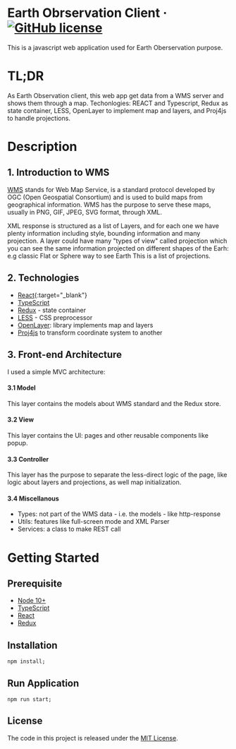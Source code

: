 # Earth Obrservation Client &middot; [![GitHub license](https://img.shields.io/badge/license-MIT-blue.svg)](https://github.com/facebook/react/blob/master/LICENSE)
This is a javascript web application used for Earth Oberservation purpose.


# TL;DR
As Earth Observation client, this web app get data from a WMS server and shows them through a map. Techonlogies: REACT and Typescript, Redux as state container, LESS, OpenLayer to implement map and layers, and Proj4js to handle projections.


# Description
## 1. Introduction to WMS
[WMS](https://en.wikipedia.org/wiki/Web_Map_Service) stands for Web Map Service, is a standard protocol developed by OGC (Open Geospatial Consortium) and is used to build maps from geographical information. WMS has the purpose to serve these maps, usually in PNG, GIF, JPEG, SVG format, through XML.

XML response is structured as a list of Layers, and for each one we have plenty information including style, bounding information and many projection. A layer could have many "types of view" called projection which you can see the same information projected on different shapes of the Earh: e.g classic Flat or Sphere way to see Earth This is a list of projections.

## 2. Technologies

* [React](https://reactjs.org/){:target="_blank"}
* [TypeScript](https://www.typescriptlang.org/)
* [Redux](redux.js.org/) - state container
* [LESS](http://lesscss.org/) - CSS preprocessor
* [OpenLayer](openlayers.org/): library implements map and layers
* [Proj4js](http://proj4js.org/) to transform coordinate system to another

## 3. Front-end Architecture
I used a simple MVC architecture:

#### 3.1 Model
This layer contains the models about WMS standard and the Redux store.

#### 3.2 View
This layer contains the UI: pages and other reusable components like popup.

#### 3.3 Controller
This layer has the purpose to separate the less-direct logic of the page, like logic about layers and projections, as well map initialization.

#### 3.4 Miscellanous
* Types: not part of the WMS data - i.e. the models - like http-response
* Utils: features like full-screen mode and XML Parser
* Services: a class to make REST call


# Getting Started

## Prerequisite
* [Node 10+](https://nodejs.org/en/)
* [TypeScript](https://www.typescriptlang.org/)
* [React](https://reactjs.org/)
* [Redux](https://redux.js.org/)

## Installation
```
npm install;
```

## Run Application
```
npm run start;
```
  
## License
The code in this project is released under the [MIT License](https://github.com/valeriogiocondi/earth-observation-front-end-web-app/blob/master/LICENSE).
